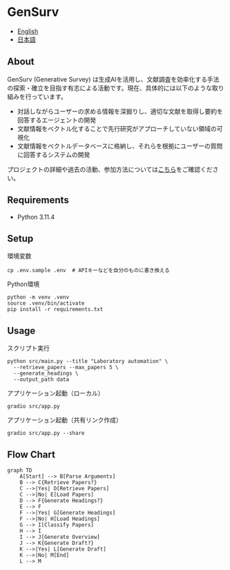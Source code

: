 # GenSurv
- [English](README.md)
- [日本語](README_ja.md)


## About
GenSurv (Generative Survey) は生成AIを活用し、文献調査を効率化する手法の探索・確立を目指す有志による活動です。現在、具体的には以下のような取り組みを行っています。
- 対話しながらユーザーの求める情報を深掘りし、適切な文献を取得し要約を回答するエージェントの開発
- 文献情報をベクトル化することで先行研究がアプローチしていない領域の可視化
- 文献情報をベクトルデータベースに格納し、それらを根拠にユーザーの質問に回答するシステムの開発

プロジェクトの詳細や過去の活動、参加方法については[こちら](https://gensurv.notion.site/122e79321a0e80bdbc74ea919678da2c?v=122e79321a0e815f8ba6000cf5abcdd7)をご確認ください。

## Requirements
- Python 3.11.4

## Setup
環境変数
```shell
cp .env.sample .env  # APIキーなどを自分のものに書き換える
```

Python環境
```shell
python -m venv .venv
source .venv/bin/activate
pip install -r requirements.txt
```
## Usage
スクリプト実行
```shell
python src/main.py --title "Laboratory automation" \
  --retrieve_papers --max_papers 5 \
  --generate_headings \
  --output_path data
```

アプリケーション起動（ローカル）
```shell
gradio src/app.py
```

アプリケーション起動（共有リンク作成）
```shell
gradio src/app.py --share
```


## Flow Chart
```mermaid
graph TD
    A[Start] --> B[Parse Arguments]
    B --> C{Retrieve Papers?}
    C -->|Yes| D[Retrieve Papers]
    C -->|No| E[Load Papers]
    D --> F{Generate Headings?}
    E --> F
    F -->|Yes| G[Generate Headings]
    F -->|No| H[Load Headings]
    G --> I[Classify Papers]
    H --> I
    I --> J[Generate Overview]
    J --> K{Generate Draft?}
    K -->|Yes| L[Generate Draft]
    K -->|No| M[End]
    L --> M
```
